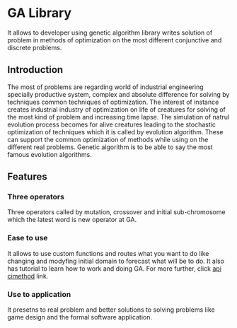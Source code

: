 # GA Library
It allows to developer using genetic algorithm library writes solution of problem in methods of optimization on the most different conjunctive and discrete problems.

## Introduction
The most of problems are regarding world of industrial engineering specially productive system, complex and absolute difference for solving by techniques common techniques of optimization. The interest of instance creates industrial industry of optimization on life of creatures for solving of the most kind of problem and increasing time lapse. The simulation of natrul evolution process becomes for alive creatures leading to the stochastic optimization of techniques which it is called by evolution algorithm. These can support the common optimization of methods while using on the different real problems. Genetic algorithm is to be able to say the most famous evolution algorithms.

## Features
### Three operators
Three operators called by mutation, crossover and initial sub-chromosome which the latest word is new operator at GA.
### Ease to use
It allows to use custom functions and routes what you want to do like changing and modyfing initial domain to forecast what will be to do. It also has tutorial to learn how to work and doing GA. For more further, click [api cimethod](http://api.cimethod.com/) link.
### Use to application
It presetns to real problem and better solutions to solving problems like game design and the formal software application.
